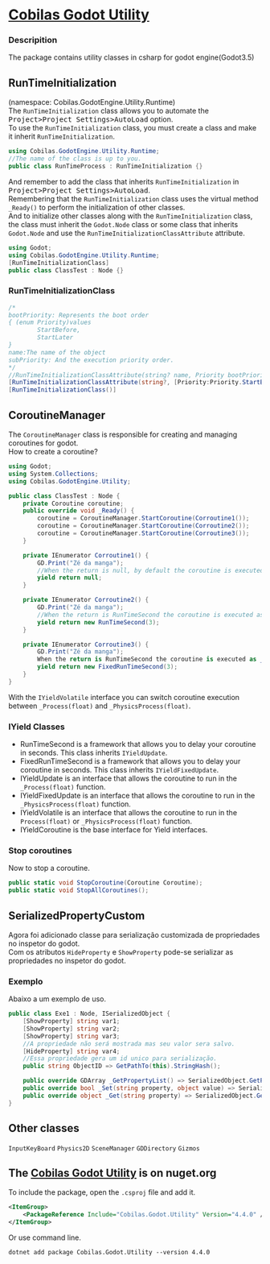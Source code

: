 # [Cobilas Godot Utility](https://belicusbr.github.io/com.cobilas.docs/mds/gd-utility-getting-started.html)
### Descripition
The package contains utility classes in csharp for godot engine(Godot3.5)
## RunTimeInitialization
(namespace: Cobilas.GodotEngine.Utility.Runtime) \
The `RunTimeInitialization` class allows you to automate the <kbd>Project&gt;Project Settings&gt;AutoLoad</kbd> option. \
To use the `RunTimeInitialization` class, you must create a class and make it inherit `RunTimeInitialization`.
```c#
using Cobilas.GodotEngine.Utility.Runtime;
//The name of the class is up to you.
public class RunTimeProcess : RunTimeInitialization {}
```
And remember to add the class that inherits `RunTimeInitialization` in <kbd>Project&gt;Project Settings&gt;AutoLoad</kbd>. \
Remembering that the `RunTimeInitialization` class uses the virtual method `_Ready()` to perform the initialization of other classes. \
And to initialize other classes along with the `RunTimeInitialization` class, the class must inherit the `Godot.Node` class or some class that inherits `Godot.Node` and use the `RunTimeInitializationClassAttribute` attribute.
```c#
using Godot;
using Cobilas.GodotEngine.Utility.Runtime;
[RunTimeInitializationClass]
public class ClassTest : Node {}
```
### RunTimeInitializationClass
```c#
/*
bootPriority: Represents the boot order
{ (enum Priority)values
        StartBefore,
        StartLater
}
name:The name of the object
subPriority: And the execution priority order.
*/
//RunTimeInitializationClassAttribute(string? name, Priority bootPriority = Priority.StartBefore, int subPriority = 0, bool lastBoot = false)
[RunTimeInitializationClassAttribute(string?, [Priority:Priority.StartBefore], [int:0], [bool:false])]
[RunTimeInitializationClass()]
```
## CoroutineManager
The `CoroutineManager` class is responsible for creating and managing coroutines for godot. \
How to create a coroutine?
```c#
using Godot;
using System.Collections;
using Cobilas.GodotEngine.Utility;

public class ClassTest : Node {
	private Coroutine coroutine;
	public override void _Ready() {
		coroutine = CoroutineManager.StartCoroutine(Corroutine1());
		coroutine = CoroutineManager.StartCoroutine(Corroutine2());
		coroutine = CoroutineManager.StartCoroutine(Corroutine3());
	}

	private IEnumerator Corroutine1() {
		GD.Print("Zé da manga");
		//When the return is null, by default the coroutine is executed as _Process().
		yield return null;
	}

	private IEnumerator Corroutine2() {
		GD.Print("Zé da manga");
		//When the return is RunTimeSecond the coroutine is executed as _Process() with a pre-defined delay.
		yield return new RunTimeSecond(3);
	}

	private IEnumerator Corroutine3() {
		GD.Print("Zé da manga");
		When the return is RunTimeSecond the coroutine is executed as _PhysicProcess() with a pre-defined delay.
		yield return new FixedRunTimeSecond(3);
	}
}
```
With the `IYieldVolatile` interface you can switch coroutine execution between `_Process(float)` and `_PhysicsProcess(float)`.
### IYield Classes
- RunTimeSecond is a framework that allows you to delay your coroutine in seconds. This class inherits `IYieldUpdate`.
- FixedRunTimeSecond is a framework that allows you to delay your coroutine in seconds. This class inherits `IYieldFixedUpdate`.
- IYieldUpdate is an interface that allows the coroutine to run in the `_Process(float)` function.
- IYieldFixedUpdate is an interface that allows the coroutine to run in the `_PhysicsProcess(float)` function.
- IYieldVolatile is an interface that allows the coroutine to run in the `Process(float)` or `_PhysicsProcess(float)` function.
- IYieldCoroutine is the base interface for Yield interfaces.
### Stop coroutines
Now to stop a coroutine.
```c#
public static void StopCoroutine(Coroutine Coroutine);
public static void StopAllCoroutines();
```
## SerializedPropertyCustom
Agora foi adicionado classe para serialização customizada de propriedades no inspetor do godot. \
Com os atributos `HideProperty` e `ShowProperty` pode-se serializar as propriedades no inspetor do godot.
### Exemplo
Abaixo a um exemplo de uso.
```c#
public class Exe1 : Node, ISerializedObject {
	[ShowProperty] string var1;
	[ShowProperty] string var2;
	[ShowProperty] string var3;
	//A propriedade não será mostrada mas seu valor sera salvo.
	[HideProperty] string var4;
	//Essa propriedade gera um id unico para serialização.
	public string ObjectID => GetPathTo(this).StringHash();

	public override GDArray _GetPropertyList() => SerializedObject.GetPropertyList(this);
	public override bool _Set(string property, object value) => SerializedObject.Set(this, property, value);
	public override object _Get(string property) => SerializedObject.Get(this, property);
}
```
## Other classes
`InputKeyBoard` `Physics2D` `SceneManager` `GDDirectory` `Gizmos`

## The [Cobilas Godot Utility](https://www.nuget.org/packages/Cobilas.Godot.Utility/) is on nuget.org
To include the package, open the `.csproj` file and add it.
```xml
<ItemGroup>
	<PackageReference Include="Cobilas.Godot.Utility" Version="4.4.0" />
</ItemGroup>
```
Or use command line.
```
dotnet add package Cobilas.Godot.Utility --version 4.4.0
```
